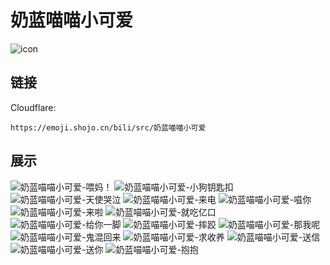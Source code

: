 # 奶蓝喵喵小可爱
![icon](https://emoji.shojo.cn/bili/src/奶蓝喵喵小可爱/icon.png)
## 链接
Cloudflare:
```
https://emoji.shojo.cn/bili/src/奶蓝喵喵小可爱
```
## 展示
![奶蓝喵喵小可爱-喂妈！](https://emoji.shojo.cn/bili/src/奶蓝喵喵小可爱/奶蓝喵喵小可爱-喂妈！.png)
![奶蓝喵喵小可爱-小狗钥匙扣](https://emoji.shojo.cn/bili/src/奶蓝喵喵小可爱/奶蓝喵喵小可爱-小狗钥匙扣.png)
![奶蓝喵喵小可爱-天使哭泣](https://emoji.shojo.cn/bili/src/奶蓝喵喵小可爱/奶蓝喵喵小可爱-天使哭泣.png)
![奶蓝喵喵小可爱-来电](https://emoji.shojo.cn/bili/src/奶蓝喵喵小可爱/奶蓝喵喵小可爱-来电.png)
![奶蓝喵喵小可爱-嗞你](https://emoji.shojo.cn/bili/src/奶蓝喵喵小可爱/奶蓝喵喵小可爱-嗞你.png)
![奶蓝喵喵小可爱-来啦](https://emoji.shojo.cn/bili/src/奶蓝喵喵小可爱/奶蓝喵喵小可爱-来啦.png)
![奶蓝喵喵小可爱-就吃亿口](https://emoji.shojo.cn/bili/src/奶蓝喵喵小可爱/奶蓝喵喵小可爱-就吃亿口.png)
![奶蓝喵喵小可爱-给你一脚](https://emoji.shojo.cn/bili/src/奶蓝喵喵小可爱/奶蓝喵喵小可爱-给你一脚.png)
![奶蓝喵喵小可爱-摔跤](https://emoji.shojo.cn/bili/src/奶蓝喵喵小可爱/奶蓝喵喵小可爱-摔跤.png)
![奶蓝喵喵小可爱-那我呢](https://emoji.shojo.cn/bili/src/奶蓝喵喵小可爱/奶蓝喵喵小可爱-那我呢.png)
![奶蓝喵喵小可爱-鬼混回来](https://emoji.shojo.cn/bili/src/奶蓝喵喵小可爱/奶蓝喵喵小可爱-鬼混回来.png)
![奶蓝喵喵小可爱-求收养](https://emoji.shojo.cn/bili/src/奶蓝喵喵小可爱/奶蓝喵喵小可爱-求收养.png)
![奶蓝喵喵小可爱-送信](https://emoji.shojo.cn/bili/src/奶蓝喵喵小可爱/奶蓝喵喵小可爱-送信.png)
![奶蓝喵喵小可爱-送你](https://emoji.shojo.cn/bili/src/奶蓝喵喵小可爱/奶蓝喵喵小可爱-送你.png)
![奶蓝喵喵小可爱-抱抱](https://emoji.shojo.cn/bili/src/奶蓝喵喵小可爱/奶蓝喵喵小可爱-抱抱.png)

